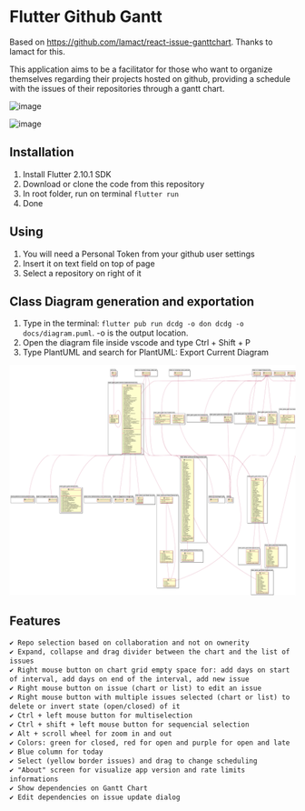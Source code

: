# Flutter Github Gantt

Based on https://github.com/lamact/react-issue-ganttchart. Thanks to lamact for this.

This application aims to be a facilitator for those who want to organize themselves regarding their projects hosted on github, providing a schedule with the issues of their repositories through a gantt chart.

![image](https://user-images.githubusercontent.com/10834873/132966421-87df65b0-acaa-400d-b907-13b4a55b2f63.png)

![image](https://user-images.githubusercontent.com/10834873/156359231-c491b68a-46da-438c-81e3-f2d3ff73f634.png)

## Installation

1. Install Flutter 2.10.1 SDK
1. Download or clone the code from this repository
1. In root folder, run on terminal `flutter run`
1. Done

## Using

1. You will need a Personal Token from your github user settings
1. Insert it on text field on top of page
1. Select a repository on right of it 

## Class Diagram generation and exportation

1. Type in the terminal: `flutter pub run dcdg -o don dcdg -o docs/diagram.puml`. -o is the output location.
1. Open the diagram file inside vscode and type Ctrl + Shift + P
1. Type PlantUML and search for PlantUML: Export Current Diagram

![image](out/docs/diagram/diagram.png)

## Features

    ✔️ Repo selection based on collaboration and not on ownerity
    ✔️ Expand, collapse and drag divider between the chart and the list of issues
    ✔️ Right mouse button on chart grid empty space for: add days on start of interval, add days on end of the interval, add new issue
    ✔️ Right mouse button on issue (chart or list) to edit an issue
    ✔️ Right mouse button with multiple issues selected (chart or list) to delete or invert state (open/closed) of it 
    ✔️ Ctrl + left mouse button for multiselection
    ✔️ Ctrl + shift + left mouse button for sequencial selection
    ✔️ Alt + scroll wheel for zoom in and out
    ✔️ Colors: green for closed, red for open and purple for open and late
    ✔️ Blue column for today
    ✔️ Select (yellow border issues) and drag to change scheduling
    ✔️ "About" screen for visualize app version and rate limits informations
    ✔️ Show dependencies on Gantt Chart
    ✔️ Edit dependencies on issue update dialog

